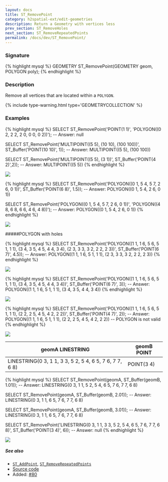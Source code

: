 ```yaml
---
layout: docs
title: ST_RemovePoint
category: h2spatial-ext/edit-geometries
description: Return a Geometry with vertices less
prev_section: ST_RemoveHoles
next_section: ST_RemoveRepeatedPoints
permalink: /docs/dev/ST_RemovePoint/
---
```


### Signature

{% highlight mysql %}
GEOMETRY ST_RemovePoint(GEOMETRY geom, POLYGON poly);
{% endhighlight %}

### Description
Remove all vertices that are located within a `POLYGON`.

{% include type-warning.html type='GEOMETRYCOLLECTION' %}

### Examples

{% highlight mysql %}
SELECT ST_RemovePoint('POINT(1 1)', 
                      'POLYGON((0 2, 2 2, 2 0, 0 0, 0 2))');
-- Answer: null

SELECT ST_RemovePoint('MULTIPOINT((5 5), (10 10), (100 100))', 
                      ST_Buffer('POINT(10 10)', 1));
-- Answer: MULTIPOINT((5 5), (100 100))

SELECT ST_RemovePoint('MULTIPOINT((5 5), (3 1))', 
                      ST_Buffer('POINT(4 2)',2));
-- Answer: MULTIPOINT((5 5))
{% endhighlight %}

<img class="displayed" src="../ST_RemovePoint_1.png"/>

{% highlight mysql %}
SELECT ST_RemovePoint('POLYGON((0 1, 5 4, 5 7, 2 6, 0 1))', 
                      ST_Buffer('POINT(6 8)', 1.5));
-- Answer: POLYGON((0 1, 5 4, 2 6, 0 1))

SELECT ST_RemovePoint('POLYGON((0 1, 5 4, 5 7, 2 6, 0 1))',
                      'POLYGON((4 8, 6 8, 6 6, 4 6, 4 8))');
-- Answer: POLYGON((0 1, 5 4, 2 6, 0 1))
{% endhighlight %}

<img class="displayed" src="../ST_RemovePoint_2.png"/>

#####POLYGON with holes

{% highlight mysql %}
SELECT ST_RemovePoint('POLYGON((1 1, 1 6, 5 6, 5 1, 1 1), 
                                (3 4, 3 5, 4 5, 4 4, 3 4),
                                (2 3, 3 3, 3 2, 2 2, 2 3))',
                       ST_Buffer('POINT(6 7)', 4.5));
-- Answer: POLYGON((1 1, 1 6, 5 1, 1 1), (2 3, 3 3, 3 2, 2 2, 2 3))
{% endhighlight %}

<img class="displayed" src="../ST_RemovePoint_3.png"/>

{% highlight mysql %}
SELECT ST_RemovePoint('POLYGON((1 1, 1 6, 5 6, 5 1, 1 1), 
                              (3 4, 3 5, 4 5, 4 4, 3 4))', 
                    ST_Buffer('POINT(6 7)', 3));
-- Answer: POLYGON((1 1, 1 6, 5 1, 1 1), (3 4, 3 5, 4 4, 3 4))
{% endhighlight %}

<img class="displayed" src="../ST_RemovePoint_4.png"/>

{% highlight mysql %}
SELECT ST_RemovePoint('POLYGON((1 1, 1 6, 5 6, 5 1, 1 1), 
                                (2 2, 2 5, 4 5, 4 2, 2 2))', 
                      ST_Buffer('POINT(4 7)', 2));
-- Answer: POLYGON((1 1, 1 6, 5 1, 1 1), (2 2, 2 5, 4 5, 4 2, 2 2))
-- POLYGON is not valid 
{% endhighlight %}

<img class="displayed" src="../ST_RemovePoint_5.png"/>

|geomA LINESTRING | geomB POINT|
|--|--|
| LINESTRING(0 3, 1 1, 3 3, 5 2, 5 4, 6 5, 7 6, 7 7, 6 8) | POINT(3 4) |

{% highlight mysql %}
SELECT ST_RemovePoint(geomA, ST_Buffer(geomB, 1.01));
-- Answer: LINESTRING(0 3, 1 1, 5 2, 5 4, 6 5, 7 6, 7 7, 6 8)

SELECT ST_RemovePoint(geomA, ST_Buffer(geomB, 2.01));
-- Answer: LINESTRING(0 3, 1 1, 6 5, 7 6, 7 7, 6 8)

SELECT ST_RemovePoint(geomA, ST_Buffer(geomB, 3.01));
-- Answer: LINESTRING(0 3, 1 1, 6 5, 7 6, 7 7, 6 8)

SELECT ST_RemovePoint('LINESTRING(0 3, 1 1, 3 3, 5 2, 5 4, 6 5,
                                  7 6, 7 7, 6 8)', 
                      ST_Buffer('POINT(3 4)', 6));
-- Answer: null
{% endhighlight %}

<img class="displayed" src="../ST_RemovePoint_6.png"/>

##### See also

* [`ST_AddPoint`](../ST_AddPoint), [`ST_RemoveRepeatedPoints`](../ST_RemoveRepeatedPoints)
* <a href="https://github.com/irstv/H2GIS/blob/master/h2spatial-ext/src/main/java/org/h2gis/h2spatialext/function/spatial/edit/ST_RemovePoint.java" target="_blank">Source code</a>
* Added: <a href="https://github.com/irstv/H2GIS/pull/80" target="_blank">#80</a>
